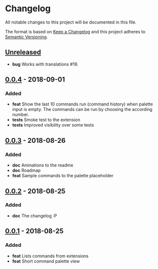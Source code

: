 # Changelog
All notable changes to this project will be documented in this file.

The format is based on [Keep a Changelog](http://keepachangelog.com/en/1.0.0/)
and this project adheres to [Semantic Versioning](http://semver.org/spec/v2.0.0.html).

## [Unreleased]
- **bug** Works with translations #19.
## [0.0.4] - 2018-09-01
### Added
- **feat** Show the last 10 commands run (command history) when palette input is empty. The commands can be run by choosing the according number.
- **tests** Smoke test to the extension
- **tests** Improved visibility over some tests

## [0.0.3] - 2018-08-26
### Added
- **doc** Animations to the readme
- **doc** Roadmap
- **feat** Sample commands to the palette placeholder

## [0.0.2] - 2018-08-25
### Added
- **doc** The changelog :P

## [0.0.1] - 2018-08-25
### Added
- **feat** Lists commands from extensions
- **feat** Short command palette view


[Unreleased]: https://github.com/laginha87/vscode-short-commands/compare/v0.0.4...HEAD
[0.0.4]: https://github.com/laginha87/vscode-short-commands/compare/v0.0.3...v0.0.4
[0.0.3]: https://github.com/laginha87/vscode-short-commands/compare/v0.0.2...v0.0.3
[0.0.2]: https://github.com/laginha87/vscode-short-commands/compare/v0.0.1...v0.0.2
[0.0.1]: https://github.com/laginha87/vscode-short-commands/tree/v0.0.1